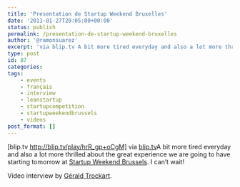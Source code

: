 ```yaml
---
title: 'Presentation de Startup Weekend Bruxelles'
date: '2011-01-27T20:05:00+00:00'
status: publish
permalink: /presentation-de-startup-weekend-bruxelles
author: '@ramonsuarez'
excerpt: 'via blip.tv A bit more tired everyday and also a lot more thrilled about the great experience we are going to have starting tomorrow at Startup Weekend Brussels. I can''t wait! Video interview by G??rald Trockart.'
type: post
id: 87
categories:
tags:
    - events
    - français
    - interview
    - leanstartup
    - startupcompetition
    - startupweekendbrussels
    - videos
post_format: []
---
```

[blip.tv http://blip.tv/play/hrR_gp+oCgM] via [blip.tv](http://blip.tv/file/4689000)</div>A bit more tired everyday and also a lot more thrilled about the great experience we are going to have starting tomorrow at [Startup Weekend Brussels](http://brussels.startupweekend.org). I can’t wait!

Video interview by [Gérald Trockart](http://twitter.com/#!/GeraldTrokart).

</div>
